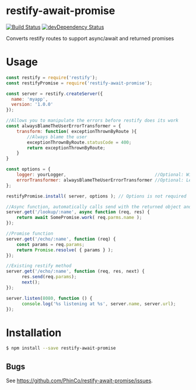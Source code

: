 # restify-await-promise

[![Build Status](https://travis-ci.org/PhinCo/restify-await-promise.svg)](https://travis-ci.org/PhinCo/restify-await-promise)
[![devDependency Status](https://david-dm.org/PhinCo/restify-await-promise/dev-status.svg)](https://david-dm.org/PhinCo/restify-await-promise#info=devDependencies)

Converts restify routes to support async/await and returned promises

# Usage

```javascript
const restify = require('restify');
const restifyPromise = require('restify-await-promise');

const server = restify.createServer({
  name: 'myapp',
  version: '1.0.0'
});

//Allows you to manipulate the errors before restify does its work
const alwaysBlameTheUserErrorTransformer = {
	transform: function( exceptionThrownByRoute ){
		//Always blame the user
		exceptionThrownByRoute.statusCode = 400; 
		return exceptionThrownByRoute;
	}
}

const options = {
	logger: yourLogger,                                  //Optional: Will automatically log exceptions	
	errorTransformer: alwaysBlameTheUserErrorTransformer //Optional: Lets you add status codes 
};

restifyPromise.install( server, options ); // Options is not required

//Async function, automatically calls send with the returned object and next
server.get('/lookup/:name', async function (req, res) {
	return await SomePromise.work( req.parms.name );
});

//Promise function
server.get('/echo/:name', function (req) {
	const params = req.params; 
	return Promise.resolve( { params } );
});

//Existing restify method
server.get('/echo/:name', function (req, res, next) {
	  res.send(req.params);
	  next();
});

server.listen(8080, function () {
	  console.log('%s listening at %s', server.name, server.url);
});
```


# Installation
```bash
$ npm install --save restify-await-promise
```

## Bugs

See <https://github.com/PhinCo/restify-await-promise/issues>.
